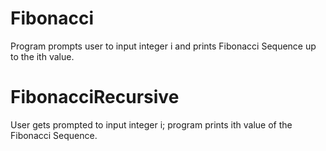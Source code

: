 # Fibonacci
Program prompts user to input integer i and prints Fibonacci Sequence up to the ith value.

# FibonacciRecursive
User gets prompted  to input integer i; program prints ith value of the Fibonacci Sequence.
